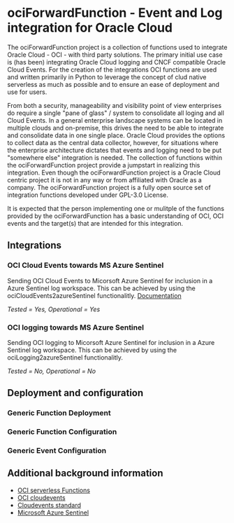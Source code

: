 # ociForwardFunction - Event and Log integration for Oracle Cloud

The ociForwardFunction project is a collection of functions used to integrate Oracle Cloud - OCI - with third party solutions. The primary initial use case is (has been) integrating Oracle Cloud logging and CNCF compatible Oracle Cloud Events. For the creation of the integrations OCI functions are used and written primarily in Python to leverage the concept of clud native serverless as much as possible and to ensure an ease of deployment and use for users. 

From both a security, manageability and visibility point of view enterprises do require a single "pane of glass" / system to consolidate all loging and all Cloud Events. In a general enterprise landscape systems can be located in multiple clouds and on-premise, this drives the need to be able to integrate and consolidate data in one single place. Oracle Cloud provides the options to collect data as the central data collector, however, for situations where the enterprise architecture dictates that events and logging need to be put "somewhere else" integration is needed. The collection of functions within the ociForwardFunction project provide a jumpstart in realizing this integration. Even though the ociForwardFunction project is a Oracle Cloud centric project it is not in any way or from affiliated with Oracle as a company. The ociForwardFunction project is a fully open source set of integration functions developed under GPL-3.0 License. 

It is expected that the person implementing one or mulitple of the functions provided by the ociForwardFunction has a basic understanding of OCI, OCI events and the target(s) that are intended for this integration.  

## Integrations

### OCI Cloud Events towards MS Azure Sentinel
Sending OCI Cloud Events to Micorsoft Azure Sentinel for inclusion in a Azure Sentinel log workspace. This can be achieved by using the ociCloudEvents2azureSentinel functionalitly. [Documentation](ociCloudEvents2azureSentinel/README.md)

*Tested = Yes, Operational = Yes*

### OCI logging towards MS Azure Sentinel
Sending OCI logging to Micorsoft Azure Sentinel for inclusion in a Azure Sentinel log workspace. This can be achieved by using the ociLogging2azureSentinel functionalitly.

*Tested = No, Operational = No*

## Deployment and configuration

### Generic Function Deployment

### Generic Function Configuration

### Generic Event Configuration 

## Additional background information
* [OCI serverless Functions](https://docs.cloud.oracle.com/en-us/iaas/Content/Functions/Concepts/functionsoverview.htm)
* [OCI cloudevents](https://docs.cloud.oracle.com/en-us/iaas/Content/Events/Concepts/eventsoverview.htm)
* [Cloudevents standard](https://cloudevents.io/)
* [Microsoft Azure Sentinel](https://docs.microsoft.com/en-us/azure/sentinel/overview)
